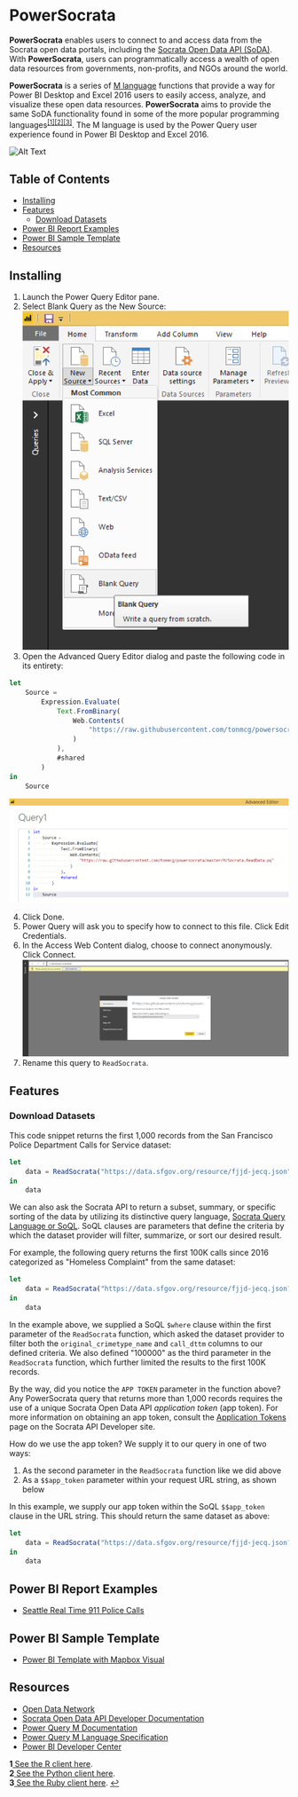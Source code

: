 PowerSocrata
==============

**PowerSocrata** enables users to connect to and access data from the Socrata open data portals, including the [Socrata Open Data API (SoDA)](https://dev.socrata.com/). With **PowerSocrata**, users can programmatically access a wealth of open data resources from governments, non-profits, and NGOs around the world.

**PowerSocrata** is a series of [M language](https://docs.microsoft.com/en-us/power-query/) functions that provide a way for Power BI Desktop and Excel 2016 users to easily access, analyze, and visualize these open data resources. **PowerSocrata** aims to provide the same SoDA functionality found in some of the more popular programming languages<sup id="a1">[[1]](#f1)</sup><sup id="a2">[[2]](#f2)</sup><sup id="a3">[[3]](#f3)</sup>. The M language is used by the Power Query user experience found in Power BI Desktop and Excel 2016.

![Alt Text](https://github.com/tonmcg/powersocrata/blob/master/assets/Baltimore%20City%20911%20Fast.gif)

## Table of Contents
* [Installing](#installing)
* [Features](#features)
    * [Download Datasets](#download-datasets)
* [Power BI Report Examples](#power-bi-report-examples)
* [Power BI Sample Template](#power-bi-sample-template)
* [Resources](#resources)

## Installing
1. Launch the Power Query Editor pane.
2. Select Blank Query as the New Source:
![Alt Text](https://github.com/tonmcg/powersocrata/blob/master/assets/Create%20Blank%20Query.png)
3. Open the Advanced Query Editor dialog and paste the following code in its entirety:
``` javascript
let
    Source = 
        Expression.Evaluate(
            Text.FromBinary(
                Web.Contents(
                    "https://raw.githubusercontent.com/tonmcg/powersocrata/master/M/Socrata.ReadData.pq"
                )
            ),
            #shared
        )
in
    Source
```
![Alt Text](https://github.com/tonmcg/powersocrata/blob/master/assets/Advanced%20Query%20Editor%20Dialog.png)

4. Click Done.
5. Power Query will ask you to specify how to connect to this file. Click Edit Credentials.
6. In the Access Web Content dialog, choose to connect anonymously. Click Connect.
![Alt Text](https://github.com/tonmcg/powersocrata/blob/master/assets/Access%20Web%20Content%20Dialog.png)
7. Rename this query to `ReadSocrata`.

## Features

### Download Datasets

This code snippet returns the first 1,000 records from the San Francisco Police Department Calls for Service dataset:
``` javascript
let
    data = ReadSocrata("https://data.sfgov.org/resource/fjjd-jecq.json", null, null)
in
    data
```

We can also ask the Socrata API to return a subset, summary, or specific sorting of the data by utilizing its distinctive query language, [Socrata Query Language or SoQL](https://dev.socrata.com/docs/queries/). SoQL clauses are parameters that define the criteria by which the dataset provider will filter, summarize, or sort our desired result. 

For example, the following query returns the first 100K calls since 2016 categorized as "Homeless Complaint" from the same dataset:
``` javascript
let
    data = ReadSocrata("https://data.sfgov.org/resource/fjjd-jecq.json?$where=original_crimetype_name='Homeless+Complaint'+AND+call_dttm>'2016-01-01T00:00:00.000'", <APP TOKEN>, 100000)
in
    data
```
In the example above, we supplied a SoQL `$where` clause within the first parameter of the `ReadSocrata` function, which asked the dataset provider to filter both the `original_crimetype_name` and `call_dttm` columns to our defined criteria. We also defined "100000" as the third parameter in the `ReadSocrata` function, which further limited the results to the first 100K records.

By the way, did you notice the `APP TOKEN` parameter in the function above? Any PowerSocrata query that returns more than 1,000 records requires the use of a unique Socrata Open Data API *application token* (app token). For more information on obtaining an app token, consult the [Application Tokens](https://dev.socrata.com/docs/app-tokens.html) page on the Socrata API Developer site.

How do we use the app token? We supply it to our query in one of two ways:
1. As the second parameter in the `ReadSocrata` function like we did above
2. As a `$$app_token` parameter within your request URL string, as shown below

In this example, we supply our app token within the SoQL `$$app_token` clause in the URL string. This should return the same dataset as above:
``` javascript
let
    data = ReadSocrata("https://data.sfgov.org/resource/fjjd-jecq.json?$where=original_crimetype_name='Homeless+Complaint'+AND+call_dttm>'2016-01-01T00:00:00.000'&$$app_token=<APP TOKEN>", null, 1000000)
in
    data
```

## Power BI Report Examples
+ [Seattle Real Time 911 Police Calls](https://app.powerbi.com/view?r=eyJrIjoiN2ZmM2RjYTAtMjBkMC00ODFkLTlmNzctZjZjYzQ5OGY1YzhlIiwidCI6ImRjNTliNTFkLWVmZDItNDYyNi04M2EyLTljMmU2MzE1MTcwZiIsImMiOjZ9)

## Power BI Sample Template
+ [Power BI Template with Mapbox Visual](https://github.com/tonmcg/powersocrata/blob/master/samples/PowerSocrata.pbit)

## Resources
+ [Open Data Network](https://www.opendatanetwork.com/)
+ [Socrata Open Data API Developer Documentation](https://dev.socrata.com/)
+ [Power Query M Documentation](https://docs.microsoft.com/en-us/power-query/)
+ [Power Query M Language Specification](https://msdn.microsoft.com/en-us/query-bi/m/power-query-m-language-specification)
+ [Power BI Developer Center](https://powerbi.microsoft.com/developers/)

<b id="f1">1</b><a href="https://github.com/Chicago/RSocrata"> See the R client here</a>. <br/>
<b id="f2">2</b><a href="https://github.com/xmunoz/sodapy"> See the Python client here</a>. <br/>
<b id="f3">3</b><a href="https://github.com/socrata/soda-ruby"> See the Ruby client here</a>. [↩](#a1)
